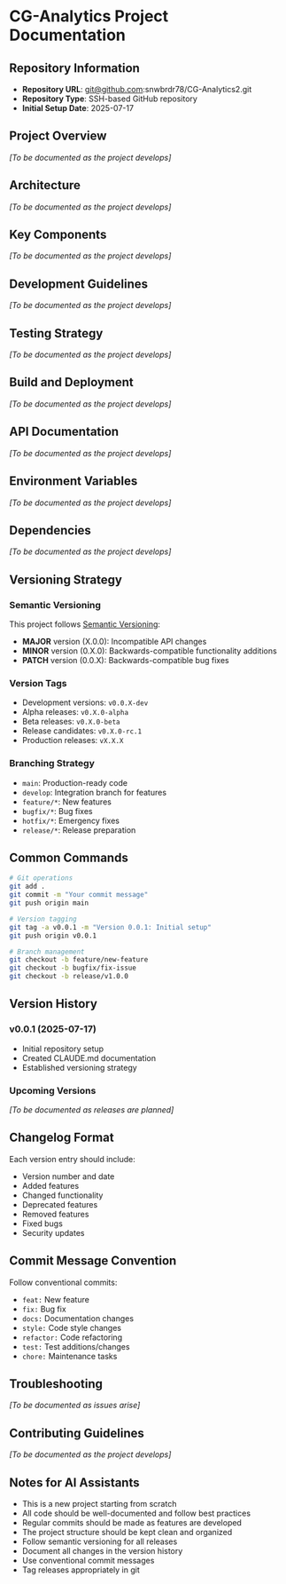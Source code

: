 # CG-Analytics Project Documentation

## Repository Information
- **Repository URL**: git@github.com:snwbrdr78/CG-Analytics2.git
- **Repository Type**: SSH-based GitHub repository
- **Initial Setup Date**: 2025-07-17

## Project Overview
*[To be documented as the project develops]*

## Architecture
*[To be documented as the project develops]*

## Key Components
*[To be documented as the project develops]*

## Development Guidelines
*[To be documented as the project develops]*

## Testing Strategy
*[To be documented as the project develops]*

## Build and Deployment
*[To be documented as the project develops]*

## API Documentation
*[To be documented as the project develops]*

## Environment Variables
*[To be documented as the project develops]*

## Dependencies
*[To be documented as the project develops]*

## Versioning Strategy
### Semantic Versioning
This project follows [Semantic Versioning](https://semver.org/):
- **MAJOR** version (X.0.0): Incompatible API changes
- **MINOR** version (0.X.0): Backwards-compatible functionality additions
- **PATCH** version (0.0.X): Backwards-compatible bug fixes

### Version Tags
- Development versions: `v0.0.X-dev`
- Alpha releases: `v0.X.0-alpha`
- Beta releases: `v0.X.0-beta`
- Release candidates: `v0.X.0-rc.1`
- Production releases: `vX.X.X`

### Branching Strategy
- `main`: Production-ready code
- `develop`: Integration branch for features
- `feature/*`: New features
- `bugfix/*`: Bug fixes
- `hotfix/*`: Emergency fixes
- `release/*`: Release preparation

## Common Commands
```bash
# Git operations
git add .
git commit -m "Your commit message"
git push origin main

# Version tagging
git tag -a v0.0.1 -m "Version 0.0.1: Initial setup"
git push origin v0.0.1

# Branch management
git checkout -b feature/new-feature
git checkout -b bugfix/fix-issue
git checkout -b release/v1.0.0
```

## Version History
### v0.0.1 (2025-07-17)
- Initial repository setup
- Created CLAUDE.md documentation
- Established versioning strategy

### Upcoming Versions
*[To be documented as releases are planned]*

## Changelog Format
Each version entry should include:
- Version number and date
- Added features
- Changed functionality
- Deprecated features
- Removed features
- Fixed bugs
- Security updates

## Commit Message Convention
Follow conventional commits:
- `feat:` New feature
- `fix:` Bug fix
- `docs:` Documentation changes
- `style:` Code style changes
- `refactor:` Code refactoring
- `test:` Test additions/changes
- `chore:` Maintenance tasks

## Troubleshooting
*[To be documented as issues arise]*

## Contributing Guidelines
*[To be documented as the project develops]*

## Notes for AI Assistants
- This is a new project starting from scratch
- All code should be well-documented and follow best practices
- Regular commits should be made as features are developed
- The project structure should be kept clean and organized
- Follow semantic versioning for all releases
- Document all changes in the version history
- Use conventional commit messages
- Tag releases appropriately in git